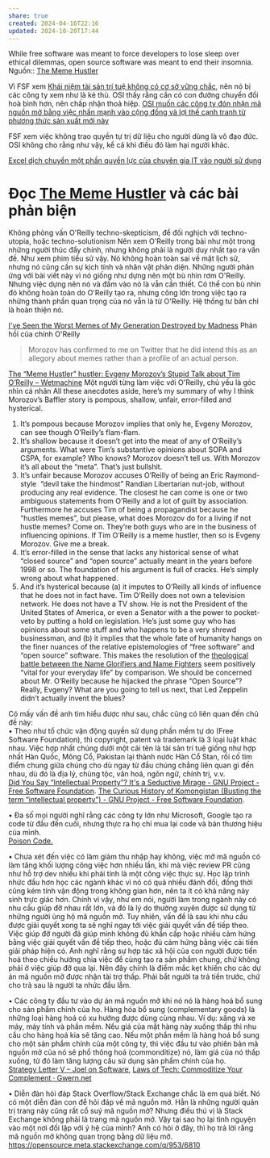 ```yaml
---
share: true
created: 2024-04-16T22:16
updated: 2024-10-20T17:44
---
```

While free software was meant to force developers to lose sleep over ethical dilemmas, open source software was meant to end their insomnia.
Nguồn:: [The Meme Hustler](https://thebaffler.com/salvos/the-meme-hustler)

Vì FSF xem [Khái niệm tài sản trí tuệ không có cơ sở vững chắc](./Ph%E1%BA%A7n%20m%E1%BB%81m%20t%E1%BB%B1%20do/Kh%C3%A1i%20ni%E1%BB%87m%20t%C3%A0i%20s%E1%BA%A3n%20tr%C3%AD%20tu%E1%BB%87%20kh%C3%B4ng%20c%C3%B3%20c%C6%A1%20s%E1%BB%9F%20v%E1%BB%AFng%20ch%E1%BA%AFc.md), nên nó bị các công ty xem như là kẻ thù. OSI thấy rằng cần có con đường chuyển đổi hoà bình hơn, nên chấp nhận thoả hiệp. [OSI muốn các công ty đón nhận mã nguồn mở bằng việc nhấn mạnh vào cộng đồng và lợi thế cạnh tranh từ phương thức sản xuất mới này](./M%C3%A3%20ngu%E1%BB%93n%20m%E1%BB%9F/OSI%20mu%E1%BB%91n%20c%C3%A1c%20c%C3%B4ng%20ty%20%C4%91%C3%B3n%20nh%E1%BA%ADn%20m%C3%A3%20ngu%E1%BB%93n%20m%E1%BB%9F%20b%E1%BA%B1ng%20vi%E1%BB%87c%20nh%E1%BA%A5n%20m%E1%BA%A1nh%20v%C3%A0o%20c%E1%BB%99ng%20%C4%91%E1%BB%93ng%20v%C3%A0%20l%E1%BB%A3i%20th%E1%BA%BF%20c%E1%BA%A1nh%20tranh%20t%E1%BB%AB%20ph%C6%B0%C6%A1ng%20th%E1%BB%A9c%20s%E1%BA%A3n%20xu%E1%BA%A5t%20m%E1%BB%9Bi%20n%C3%A0y.md)

FSF xem việc không trao quyền tự trị dữ liệu cho người dùng là vô đạo đức. OSI không cho rằng như vậy, kể cả khi điều đó làm hại người khác. 

[Excel dịch chuyển một phần quyền lực của chuyên gia IT vào người sử dụng](../../Qu%E1%BA%A3n%20l%C3%BD%20d%E1%BB%B1%20%C3%A1n,%20ph%C3%A1t%20tri%E1%BB%83n%20s%E1%BA%A3n%20ph%E1%BA%A9m,%20x%C3%A2y%20d%E1%BB%B1ng%20t%E1%BB%95%20ch%E1%BB%A9c/H%E1%BB%87%20th%E1%BB%91ng%20th%C3%B4ng%20tin/No%20code,%20low%20code/Excel/Excel%20d%E1%BB%8Bch%20chuy%E1%BB%83n%20m%E1%BB%99t%20ph%E1%BA%A7n%20quy%E1%BB%81n%20l%E1%BB%B1c%20c%E1%BB%A7a%20chuy%C3%AAn%20gia%20IT%20v%C3%A0o%20ng%C6%B0%E1%BB%9Di%20s%E1%BB%AD%20d%E1%BB%A5ng.md) 


# Đọc [The Meme Hustler](https://thebaffler.com/salvos/the-meme-hustler#footnote1 "The Meme Hustler") và các bài phản biện
Không phỏng vấn O'Reilly
techno-skepticism, để đối nghịch với techno-utopia, hoặc techno-solutionism
Nên xem O'Reilly trong bài như một trong những người thúc đẩy chính, nhưng không phải là người duy nhất tạo ra vấn đề. Như xem phim tiểu sử vậy. Nó không hoàn toàn sai về mặt lịch sử, nhưng nó cũng cần sự kịch tính và nhân vật phản diện. Những người phản ứng với bài viết này vì nó giống như dựng nên một bù nhìn rơm O'Reilly. Nhưng việc dựng nên nó và đấm vào nó là vẫn cần thiết. Có thể con bù nhìn đó không hoàn toàn do O'Reilly tạo ra, nhưng công lớn trong việc tạo ra những thành phần quan trọng của nó vẫn là từ O'Reilly. Hệ thống tư bản chỉ là hoàn thiện nó.

[I've Seen the Worst Memes of My Generation Destroyed by Madness](https://gizmodo.com/ive-seen-the-worst-memes-of-my-generation-destroyed-by-464948581 "I've Seen the Worst Memes of My Generation Destroyed by Madness")
Phản hồi của chính O'Reilly 
>Morozov has confirmed to me on Twitter that he did intend this as an allegory about memes rather than a profile of an actual person.

[The “Meme Hustler” hustler: Evgeny Morozov’s Stupid Talk about Tim O’Reilly – Wetmachine](https://wetmachine.com/my-thoughts-exactly/the-meme-hustler-hustler-evgeny-morozovs-stupid-talk-about-tim-oreilly/ "The “Meme Hustler” hustler: Evgeny Morozov’s Stupid Talk about Tim O’Reilly – Wetmachine")
Một người từng làm việc với O'Reilly, chủ yếu là góc nhìn cá nhân
All these anecdotes aside, here’s my summary of why I think Morozov’s Baffler story is pompous, shallow, unfair, error-filled and hysterical.

1. It’s pompous because Morozov implies that only he, Evgeny Morozov, can see though O’Reilly’s flam-flam.
2. It’s shallow because it doesn’t get into the meat of any of O’Reilly’s arguments. What were Tim’s substantive opinions about SOPA and CSPA, for example? Who knows? Morozov doesn’t tell us. With Morozov it’s all about the “meta”. That’s just bullshit.
3. It’s unfair because Morozov accuses O’Reilly of being an Eric Raymond-style  “devil take the hindmost” Randian Libertarian nut-job, without producing any real evidence. The closest he can come is one or two ambiguous statements from O’Reilly and a lot of guilt by association. Furthermore he accuses Tim of being a propagandist because he “hustles memes”, but please, what does Morozov do for a living if not hustle memes? Come on. They’re both guys who are in the business of influencing opinions. If Tim O’Reilly is a meme hustler, then so is Evgeny Morozov. Give me a break.
4. It’s error-filled in the sense that lacks any historical sense of what “closed source” and “open source” actually meant in the years before 1998 or so. The foundation of his argument is full of cracks. He’s simply wrong about what happened.
5. And it’s hysterical because (a) it imputes to O’Reilly all kinds of influence that he does not in fact have. Tim O’Reilly does not own a television network. He does not have a TV show. He is not the President of the United States of America, or even a Senator with a the power to pocket-veto by putting a hold on legislation. He’s just some guy who has opinions about some stuff and who happens to be a very shrewd businessman, and (b) it implies that the whole fate of humanity hangs on the finer nuances of the relative epistemologies of “free software” and “open source” software. This makes the resolution of the [theological battle between the Name Glorifiers and Name Fighters](http://www.economist.com/news/christmas/21568601-monks-who-were-suppressed-tsars-navy-century-ago-are-still-regarded-subversive "Economist article on name glorifiers and name fighters") seem positively “vital for your everyday life” by comparison. We should be concerned about Mr. O’Reilly because he hijacked the phrase “Open Source”? Really, Evgeny? What are you going to tell us next, that Led Zeppelin didn’t actually invent the blues?


Có mấy vấn đề anh tìm hiểu được như sau, chắc cũng có liên quan đến chủ đề này:  
• Theo như tổ chức vận động quyền sử dụng phần mềm tự do (Free Software Foundation), thì copyright, patent và trademark là 3 loại luật khác nhau. Việc hợp nhất chúng dưới một cái tên là tài sản trí tuệ giống như hợp nhất Hàn Quốc, Mông Cổ, Pakistan lại thành nước Hàn Cổ Stan, rồi cố tìm điểm chung giữa chúng cho dù ngay từ đầu chúng chẳng liên quan gì đến nhau, dù đó là địa lý, chủng tộc, văn hoá, ngôn ngữ, chính trị, v.v.  
[Did You Say “Intellectual Property”? It's a Seductive Mirage - GNU Project - Free Software Foundation](https://www.gnu.org/philosophy/not-ipr.html). [The Curious History of Komongistan (Busting the term “intellectual property”) - GNU Project - Free Software Foundation](https://www.gnu.org/philosophy/komongistan.html).  
  
• Đa số mọi người nghĩ rằng các công ty lớn như Microsoft, Google tạo ra code từ đầu đến cuối, nhưng thực ra họ chỉ mua lại code và bán thương hiệu của mình.  
[Poison Code.](https://cybershow.uk/blog/posts/poison-code/)  
  
• Chưa xét đến việc có làm giảm thu nhập hay không, việc mở mã nguồn có làm tăng khối lượng công việc hơn nhiều lần, khi mà việc review PR cũng như hỗ trợ dev nhiều khi phải tính là một công việc thực sự. Học lập trình nhức đầu hơn học các ngành khác vì nó có quá nhiều đánh đổi, đồng thời cũng kém tính vận động trong không gian hơn, nên ta ít có khả năng nảy sinh trực giác hơn. Chính vì vậy, như em nói, người làm trong ngành này có nhu cầu giúp đỡ nhau rất lớn, và đó là lý do thường xuyên được sử dụng từ những người ủng hộ mã nguồn mở. Tuy nhiên, vấn đề là sau khi nhu cầu được giải quyết xong ta sẽ nghĩ ngay tới việc giải quyết vấn đề tiếp theo. Việc giúp đỡ người đã giúp mình không đủ khẩn cấp hoặc nhiều cảm hứng bằng việc giải quyết vấn đề tiếp theo, hoặc đủ cảm hứng bằng việc cải tiến giải pháp hiện có. Anh nghĩ rằng sự hợp tác xã hội của con người được tiến hoá theo chiều hướng chia việc để cùng tạo ra sản phẩm chung, chứ không phải ở việc giúp đỡ qua lại. Nên đây chính là điểm mắc kẹt khiến cho các dự án mã nguồn mở được nhận tài trợ thấp. Phải bắt người ta trả tiền trước, chứ cho trả sau là người ta nhức đầu lắm.  
  
• Các công ty đầu tư vào dự án mã nguồn mở khi nó nó là hàng hoá bổ sung cho sản phẩm chính của họ. Hàng hóa bổ sung (complementary goods) là những loại hàng hoá có xu hướng được dùng cùng nhau. Ví dụ: xăng và xe máy, máy tính và phần mềm. Nếu giá của mặt hàng này xuống thấp thì nhu cầu cho hàng hoá kia sẽ tăng cao. Nếu một phần mềm là hàng hoá bổ sung cho một sản phẩm chính của một công ty, thì việc đầu tư vào phiên bản mã nguồn mở của nó sẽ phổ thông hoá (commonditize) nó, làm giá của nó thấp xuống, từ đó làm tăng lượng cầu sử dụng sản phẩm chính của họ.  
[Strategy Letter V – Joel on Software](https://www.joelonsoftware.com/2002/06/12/strategy-letter-v/), [Laws of Tech: Commoditize Your Complement · Gwern.net](https://gwern.net/complement)  
  
• Diễn đàn hỏi đáp Stack Overflow/Stack Exchange chắc là em quá biết. Nó có một diễn đàn con để hỏi đáp về mã nguồn mở. Hẳn là những người quản trị trang này cũng rất cổ suý mã nguồn mở? Nhưng điều thú vị là Stack Exchange không phải là trang mã nguồn mở. Vậy tại sao họ lại tình nguyện vào một nơi đối lập với ý hệ của mình? Anh có hỏi ở đây, thì họ trả lời rằng mã nguồn mở không quan trọng bằng dữ liệu mở. https://opensource.meta.stackexchange.com/q/953/6810





